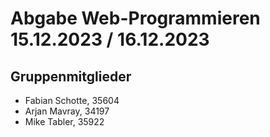 # Abgabe Web-Programmieren 15.12.2023 / 16.12.2023
## Gruppenmitglieder
* Fabian Schotte, 35604
* Arjan Mavray, 34197
* Mike Tabler, 35922
